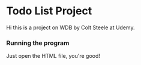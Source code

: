 # Todo List Project
Hi this is a project on WDB by Colt Steele at Udemy.

### Running the program
Just open the HTML file,  you're good!